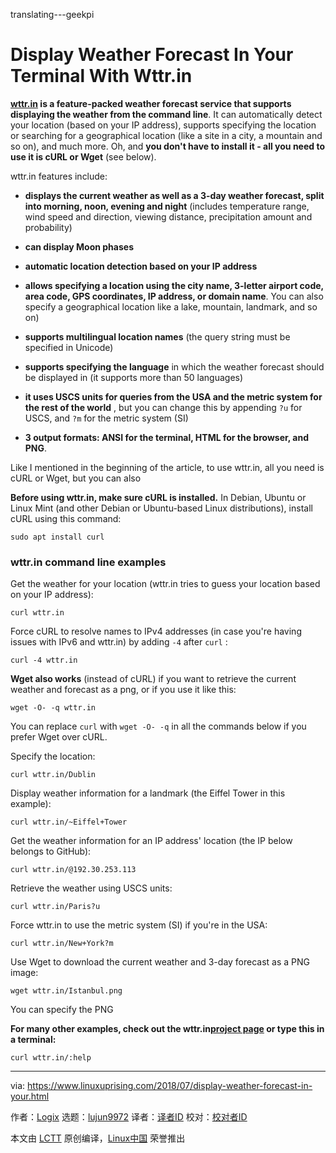 translating---geekpi

Display Weather Forecast In Your Terminal With Wttr.in
======
**[wttr.in][1] is a feature-packed weather forecast service that supports displaying the weather from the command line**. It can automatically detect your location (based on your IP address), supports specifying the location or searching for a geographical location (like a site in a city, a mountain and so on), and much more. Oh, and **you don't have to install it - all you need to use it is cURL or Wget** (see below).

wttr.in features include:

  * **displays the current weather as well as a 3-day weather forecast, split into morning, noon, evening and night** (includes temperature range, wind speed and direction, viewing distance, precipitation amount and probability)

  * **can display Moon phases**

  * **automatic location detection based on your IP address**

  * **allows specifying a location using the city name, 3-letter airport code, area code, GPS coordinates, IP address, or domain name**. You can also specify a geographical location like a lake, mountain, landmark, and so on)

  * **supports multilingual location names** (the query string must be specified in Unicode)

  * **supports specifying the language** in which the weather forecast should be displayed in (it supports more than 50 languages)

  * **it uses USCS units for queries from the USA and the metric system for the rest of the world** , but you can change this by appending `?u` for USCS, and `?m` for the metric system (SI)

  * **3 output formats: ANSI for the terminal, HTML for the browser, and PNG**.




Like I mentioned in the beginning of the article, to use wttr.in, all you need is cURL or Wget, but you can also

**Before using wttr.in, make sure cURL is installed.** In Debian, Ubuntu or Linux Mint (and other Debian or Ubuntu-based Linux distributions), install cURL using this command:
```
sudo apt install curl

```

### wttr.in command line examples

Get the weather for your location (wttr.in tries to guess your location based on your IP address):
```
curl wttr.in

```

Force cURL to resolve names to IPv4 addresses (in case you're having issues with IPv6 and wttr.in) by adding `-4` after `curl` :
```
curl -4 wttr.in

```

**Wget also works** (instead of cURL) if you want to retrieve the current weather and forecast as a png, or if you use it like this:
```
wget -O- -q wttr.in

```

You can replace `curl` with `wget -O- -q` in all the commands below if you prefer Wget over cURL.

Specify the location:
```
curl wttr.in/Dublin

```

Display weather information for a landmark (the Eiffel Tower in this example):
```
curl wttr.in/~Eiffel+Tower

```

Get the weather information for an IP address' location (the IP below belongs to GitHub):
```
curl wttr.in/@192.30.253.113

```

Retrieve the weather using USCS units:
```
curl wttr.in/Paris?u

```

Force wttr.in to use the metric system (SI) if you're in the USA:
```
curl wttr.in/New+York?m

```

Use Wget to download the current weather and 3-day forecast as a PNG image:
```
wget wttr.in/Istanbul.png

```

You can specify the PNG

**For many other examples, check out the wttr.in[project page][2] or type this in a terminal:**
```
curl wttr.in/:help

```


--------------------------------------------------------------------------------

via: https://www.linuxuprising.com/2018/07/display-weather-forecast-in-your.html

作者：[Logix][a]
选题：[lujun9972](https://github.com/lujun9972)
译者：[译者ID](https://github.com/译者ID)
校对：[校对者ID](https://github.com/校对者ID)

本文由 [LCTT](https://github.com/LCTT/TranslateProject) 原创编译，[Linux中国](https://linux.cn/) 荣誉推出

[a]:https://plus.google.com/118280394805678839070
[1]:https://wttr.in/
[2]:https://github.com/chubin/wttr.in
[3]:https://github.com/chubin/wttr.in#installation
[4]:https://github.com/schachmat/wego
[5]:https://github.com/chubin/wttr.in#supported-formats
